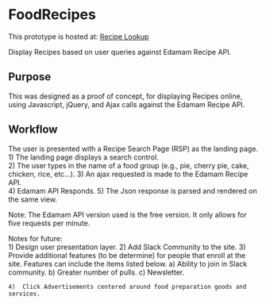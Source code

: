 # FoodRecipes
  This prototype is hosted at:  <a href="https://smartblockchain2.github.io/RecipeAssistant/"   target="_blank">Recipe Lookup</a>
  
  Display Recipes based on user queries against Edamam Recipe API.  

## Purpose
  This was designed as a proof of concept, for displaying Recipes online, using Javascript, jQuery, and Ajax calls against the Edamam Recipe API.
  
## Workflow
  The user is presented with a Recipe Search Page (RSP) as the landing page.
    1)  The landing page displays a search control.  
    2)  The user types in the name of a food group (e.g., pie, cherry pie, cake, chicken, rice, etc...).
    3)  An ajax requested is made to the Edamam Recipe API.  
    4)  Edamam API Responds.
    5)  The Json response is parsed and rendered on the same view.
      
 Note:  The Edamam API version used is the free version.  It only allows for five requests per minute.
 
 Notes for future:  
    1)  Design user presentation layer.
    2)  Add Slack Community to the site.
    3)  Provide additional features (to be determine) for people that enroll at the site.  Features can include the items listed below.
        a)  Ability to join in Slack community.
        b)  Greater number of pulls.
        c)  Newsletter.
        
    4)  Click Advertisements centered around food preparation goods and services.
    
